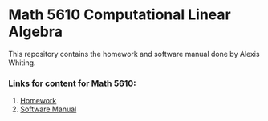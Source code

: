 # Math 5610 Computational Linear Algebra

This repository contains the homework and software manual done by Alexis Whiting.

### Links for content for Math 5610:

1. [Homework](https://LexiWhiting.github.io/math5610/homework/homework)
2. [Software Manual](https://LexiWhiting.github.io/math5610/softwaremanual/softwaremanual)

